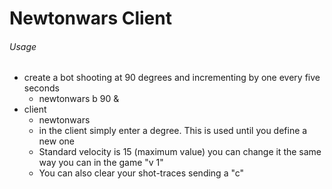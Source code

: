 Newtonwars Client
=======

###### Usage
 - create a bot shooting at 90 degrees and incrementing by one every five seconds
	* newtonwars b 90 &
 - client
	* newtonwars
	* in the client simply enter a degree. This is used until you define a new one
	* Standard velocity is 15 (maximum value) you can change it the same way you can in the game "v 1"
	* You can also clear your shot-traces sending a "c"
